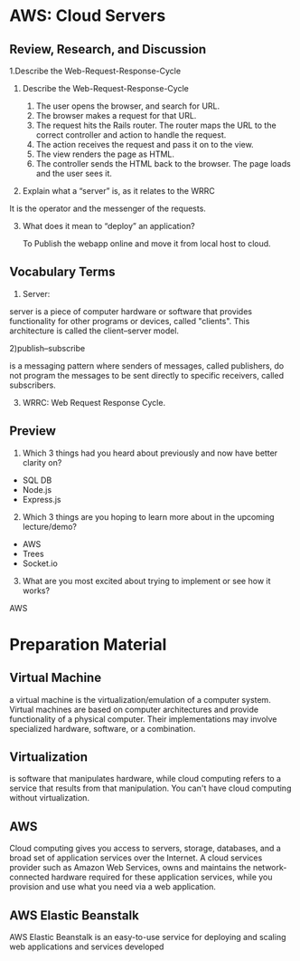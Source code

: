 # AWS: Cloud Servers

## Review, Research, and Discussion

1.Describe the Web-Request-Response-Cycle

1. Describe the Web-Request-Response-Cycle

    1. The user opens the browser, and search for URL.
    2. The browser makes a request for that URL.
    3. The request hits the Rails router. The router maps the URL to the correct controller and action to handle the request.
    4. The action receives the request and pass it on to the view.
    5. The view renders the page as HTML.
    6. The controller sends the HTML back to the browser. The page loads and the user sees it.
    
2. Explain what a “server” is, as it relates to the WRRC

It is the operator and the messenger of the requests.


3. What does it mean to “deploy” an application?
    
    To Publish the webapp online and move it from local host to cloud.


## Vocabulary Terms

1) Server:

server is a piece of computer hardware or software that provides functionality for other programs or devices, called "clients". This architecture is called the client–server model.

2)publish–subscribe

is a messaging pattern where senders of messages, called publishers, do not program the messages to be sent directly to specific receivers, called subscribers.

3) WRRC: Web Request Response Cycle.

## Preview
1) Which 3 things had you heard about previously and now have better clarity on?
* SQL DB
* Node.js
* Express.js

2) Which 3 things are you hoping to learn more about in the upcoming lecture/demo?
* AWS
* Trees
* Socket.io

3) What are you most excited about trying to implement or see how it works?

AWS 

# Preparation Material

## Virtual Machine

a virtual machine is the virtualization/emulation of a computer system. Virtual machines are based on computer architectures and provide functionality of a physical computer. Their implementations may involve specialized hardware, software, or a combination.

## Virtualization

is software that manipulates hardware, while cloud computing refers to a service that results from that manipulation. You can't have cloud computing without virtualization.

## AWS

Cloud computing gives you access to servers, storage, databases, and a broad set of application services over the Internet. A cloud services provider such as Amazon Web Services, owns and maintains the network-connected hardware required for these application services, while you provision and use what you need via a web application.

 ## AWS Elastic Beanstalk
 
AWS Elastic Beanstalk is an easy-to-use service for deploying and scaling web applications and services developed


